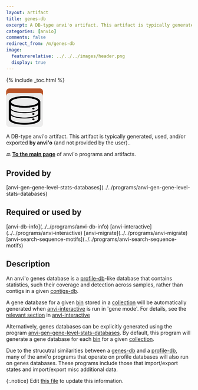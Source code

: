 ```yaml
---
layout: artifact
title: genes-db
excerpt: A DB-type anvi'o artifact. This artifact is typically generated, used, and/or exported by anvi'o (and not provided by the user)..
categories: [anvio]
comments: false
redirect_from: /m/genes-db
image:
  featurerelative: ../../../images/header.png
  display: true
---
```



{% include _toc.html %}


<img src="../../images/icons/DB.png" alt="DB" style="width:100px; border:none" />

A DB-type anvi'o artifact. This artifact is typically generated, used, and/or exported **by anvi'o** (and not provided by the user)..

🔙 **[To the main page](../../)** of anvi'o programs and artifacts.

## Provided by


<p style="text-align: left" markdown="1"><span class="artifact-p">[anvi-gen-gene-level-stats-databases](../../programs/anvi-gen-gene-level-stats-databases)</span></p>


## Required or used by


<p style="text-align: left" markdown="1"><span class="artifact-r">[anvi-db-info](../../programs/anvi-db-info)</span> <span class="artifact-r">[anvi-interactive](../../programs/anvi-interactive)</span> <span class="artifact-r">[anvi-migrate](../../programs/anvi-migrate)</span> <span class="artifact-r">[anvi-search-sequence-motifs](../../programs/anvi-search-sequence-motifs)</span></p>


## Description

An anvi'o genes database is a <span class="artifact-n">[profile-db](/help/main/artifacts/profile-db)</span>-like database that contains statistics, such their coverage and detection across samples, rather than contigs in a given <span class="artifact-n">[contigs-db](/help/main/artifacts/contigs-db)</span>.

A gene database for a given <span class="artifact-n">[bin](/help/main/artifacts/bin)</span> stored in a <span class="artifact-n">[collection](/help/main/artifacts/collection)</span> will be automatically generated when <span class="artifact-p">[anvi-interactive](/help/main/programs/anvi-interactive)</span> is run in 'gene mode'. For details, see the [relevant section](../programs/anvi-interactive/#visualizing-genes-instead-of-contigs) in <span class="artifact-p">[anvi-interactive](/help/main/programs/anvi-interactive)</span>

Alternatively, genes databases can be explicitly generated using the program <span class="artifact-p">[anvi-gen-gene-level-stats-databases](/help/main/programs/anvi-gen-gene-level-stats-databases)</span>. By default, this program will generate a gene database for each <span class="artifact-n">[bin](/help/main/artifacts/bin)</span> for a given <span class="artifact-n">[collection](/help/main/artifacts/collection)</span>. 

Due to the strucutral similarities between a <span class="artifact-n">[genes-db](/help/main/artifacts/genes-db)</span> and a <span class="artifact-n">[profile-db](/help/main/artifacts/profile-db)</span>, many of the anvi'o programs that operate on profile databases will also run on genes databases. These programs include those that import/export states and import/export misc additional data.


{:.notice}
Edit [this file](https://github.com/merenlab/anvio/tree/master/anvio/docs/artifacts/genes-db.md) to update this information.

